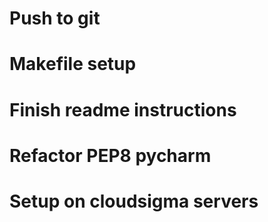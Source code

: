 # Push to git
# Makefile setup
# Finish readme instructions
# Refactor PEP8 pycharm
# Setup on cloudsigma servers
